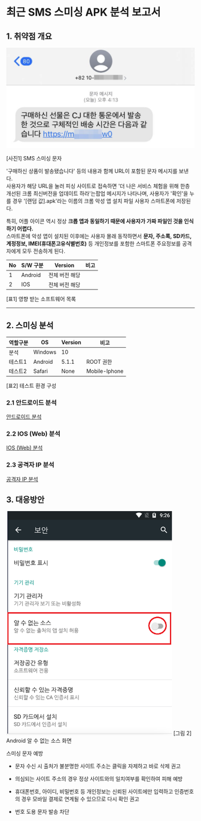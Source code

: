 # 최근 SMS 스미싱 APK 분석 보고서

## 1. 취약점 개요


 <img src="./image/SMS_example.png"> 

  

[사진1] SMS 스미싱 문자  
  
  
'구매하신 상품이 발송됐습니다' 등의 내용과 함께 URL이 포함된 문자 메시지를 보낸다.  
사용자가 해당 URL을 눌러 피싱 사이트로 접속하면 '더 나은 서비스 체험을 위해 한층 개선된 크롬 최신버전을 업데이트 하라'는팝업 메시지가 나타나며, 사용자가 '확인'을 누를 경우 '\[랜덤
값\].apk'라는 이름의 크롬 악성 앱 설치 파일 사용자 스마트폰에 저장된다.  
 

특히, 어플 아이콘 역시 정상 **크롭 앱과 동일하기 때문에 사용자가 가짜 파일인 것을 인식하기 어렵다.**   
스마트폰에 악성 앱이 설치된 이후에는 사용자 몰래 동작하면서 **문자, 주소록, SD카드, 계정정보, IMEI(휴대폰고유식별번호)** 등 개인정보를 포함한 스마트폰 주요정보를 공격자에게 모두 전송하게 된다.  
  

|No|S/W 구분|Version|비고|
|---|---|---|---|
|1|Android|전체 버전 해당| |
|2|IOS|전체 버전 해당| |
   
  
[표1] 영향 받는 소프트웨어 목록
  
---
  

## 2. 스미싱 분석  
  
  
|역할구분|OS|Version|비고|
|---|---|---|---|
|분석|Windows|10|
|테스트1|Android|5.1.1|ROOT 권한|
|테스트2|Safari|None|Mobile-Iphone|
  
[표2] 테스트 환경 구성  

### 2.1 안드로이드 분석


[안드로이드 분석](https://github.com/black9/Smishing-Analysis-Report/blob/master/Android_analysis.md)  
  
  
### 2.2 IOS (Web) 분석
  

[IOS (Web) 분석](https://github.com/black9/Smishing-Analysis-Report/blob/master/Ios_analysis.md)  

### 2.3 공격자 IP 분석  
  
  
[공격자 IP 분석](https://github.com/black9/Smishing-Analysis-Report/blob/master/IP_find.md)  
  

## 3. 대응방안

<img src="./image/lst_chk.png">   
[그림 2] Android 알 수 없는 소스 화면  

스미싱 문자 예방

- 문자 수신 시 출처가 불분명한 사이트 주소는 클릭을 자제하고 바로 삭제 권고

- 의심되는 사이트 주소의 경우 정상 사이트와의 일치여부를 확인하여 피해 예방

- 휴대폰번호, 아이디, 비밀번호 등 개인정보는 신뢰된 사이트에만 입력하고 인증번호의 경우 모바일 결제로 연계될 수 있으므로 다시 확인 권고

- 번호 도용 문자 발송 차단


